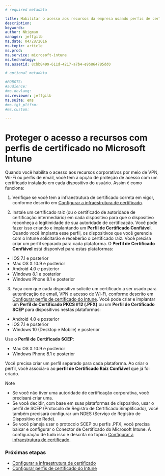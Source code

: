 ```yaml
---
# required metadata

title: Habilitar o acesso aos recursos da empresa usando perfis de certificado com o Microsoft Intune | Microsoft Intune
description:
keywords:
author: Nbigman
manager: jeffgilb
ms.date: 04/28/2016
ms.topic: article
ms.prod:
ms.service: microsoft-intune
ms.technology:
ms.assetid: 8cbb8499-611d-4217-a7b4-e9b864785dd0

# optional metadata

#ROBOTS:
#audience:
#ms.devlang:
ms.reviewer: jeffgilb
ms.suite: ems
#ms.tgt_pltfrm:
#ms.custom:

---
```


# Proteger o acesso a recursos com perfis de certificado no Microsoft Intune
Quando você habilita o acesso aos recursos corporativos por meio de VPN, Wi-Fi ou perfis de email, você tem a opção de proteção de acesso com um certificado instalado em cada dispositivo do usuário. Assim é como funciona:

1. Verifique se você tem a infraestrutura de certificado correta em vigor, conforme descrito em [Configurar a infraestrutura de certificado](configure-certificate-infrastructure.md).

2. Instale um certificado raiz (ou o certificado de autoridade de certificação intermediário) em cada dispositivo para que o dispositivo reconheça a legitimidade de sua autoridade de certificação. Você pode fazer isso criando e implantando um **Perfil de Certificado Confiável**. Quando você implanta esse perfil, os dispositivos que você gerencia com o Intune solicitarão e receberão o certificado raiz. Você precisa criar um perfil separado para cada plataforma. O **Perfil de Certificado Confiável** está disponível para estas plataformas:
 -  iOS 7.1 e posterior
 -  Mac OS X 10.9 e posterior
 -  Android 4.0 e posterior
 -  Windows 8.1 e posterior
 -  Windows Phone 8.1 e posterior

3. Faça com que cada dispositivo solicite um certificado a ser usado para autenticação de email, VPN e acesso de Wi-Fi, conforme descrito em [Configurar perfis de certificado do Intune](configure-intune-certificate-profiles.md). Você pode criar e implantar um **Perfil de Certificado PKCS #12 (.PFX)** ou um **Perfil de Certificado SCEP** para dispositivos nestas plataformas:
 
-  Android 4.0 e posterior
-  iOS 7.1 e posterior
-  Windows 10 (Desktop e Mobile) e posterior 

Use o **Perfil de Certificado SCEP**:
-   Mac OS X 10.9 e posterior
-   Windows Phone 8.1 e posterior

Você precisa criar um perfil separado para cada plataforma. Ao criar o perfil, você associa-o ao **perfil de Certificado Raiz Confiável** que já foi criado.

> [!NOTE]           
> -    Se você não tiver uma autoridade de certificação corporativa, você precisará criar uma. 
>- Se você decidir, com base em suas plataformas de dispositivo, usar o perfil de SCEP (Protocolo de Registro de Certificado Simplificado), você também precisará configurar um NDES (Serviço de Registro de Dispositivo de Rede).
>-  Se você planeja usar o protocolo SCEP ou perfis .PFX, você precisa baixar e configurar o Conector de Certificado do Microsoft Intune.
> A configuração de tudo isso é descrita no tópico [Configurar a infraestrutura de certificado](configure-certificate-infrastructure.md).

### Próximas etapas
- [Configurar a infraestrutura de certificado](configure-certificate-infrastructure.md)
- [Configurar perfis de certificado do Intune](configure-intune-certificate-profiles.md)



<!--HONumber=May16_HO1-->


